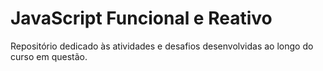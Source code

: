 # JavaScript Funcional e Reativo

Repositório dedicado às atividades e desafios desenvolvidas ao longo do curso em questão.

